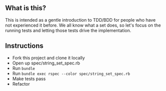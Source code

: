 What is this?
-------------

This is intended as a gentle introduction to TDD/BDD for people who have not
experienced it before. We all know what a set does, so let's focus on the
running tests and letting those tests drive the implementation.

Instructions
------------

* Fork this project and clone it locally
* Open up spec/string_set_spec.rb
* Run `bundle`
* Run `bundle exec rspec --color spec/string_set_spec.rb`
* Make tests pass
* Refactor
